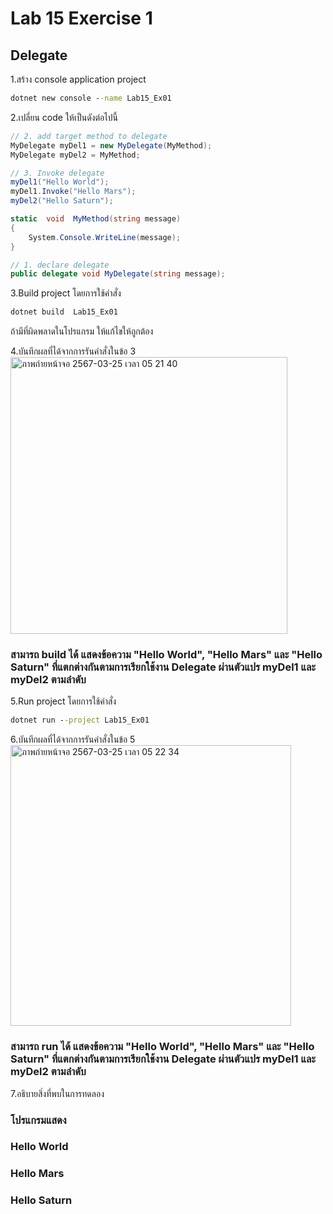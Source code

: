# Lab 15 Exercise 1

## Delegate

1.สร้าง console application project

```cmd
dotnet new console --name Lab15_Ex01
```

2.เปลี่ยน code ให้เป็นดังต่อไปนี้

```cs
// 2. add target method to delegate
MyDelegate myDel1 = new MyDelegate(MyMethod);
MyDelegate myDel2 = MyMethod;

// 3. Invoke delegate
myDel1("Hello World");
myDel1.Invoke("Hello Mars");
myDel2("Hello Saturn");

static  void  MyMethod(string message)
{
    System.Console.WriteLine(message);
}

// 1. declare delegate
public delegate void MyDelegate(string message);
```

3.Build project โดยการใช้คำสั่ง

```cmd
dotnet build  Lab15_Ex01
```

ถ้ามีที่ผิดพลาดในโปรแกรม ให้แก้ไขให้ถูกต้อง

4.บันทึกผลที่ได้จากการรันคำสั่งในข้อ 3
<img width="443" alt="ภาพถ่ายหน้าจอ 2567-03-25 เวลา 05 21 40" src="https://github.com/VisawaPRO/03376836-OOP-2566-Lab-15/assets/144195555/134a6866-07e4-4c1e-997f-7635eb5d4b9e">
### สามารถ build ได้ แสดงข้อความ "Hello World", "Hello Mars" และ "Hello Saturn" ที่แตกต่างกันตามการเรียกใช้งาน Delegate ผ่านตัวแปร myDel1 และ myDel2 ตามลำดับ
5.Run project โดยการใช้คำสั่ง

```cmd
dotnet run --project Lab15_Ex01
```

6.บันทึกผลที่ได้จากการรันคำสั่งในข้อ 5
<img width="449" alt="ภาพถ่ายหน้าจอ 2567-03-25 เวลา 05 22 34" src="https://github.com/VisawaPRO/03376836-OOP-2566-Lab-15/assets/144195555/c7f7f0bf-5407-489c-b573-18c703fb24c3">
### สามารถ run ได้ แสดงข้อความ "Hello World", "Hello Mars" และ "Hello Saturn" ที่แตกต่างกันตามการเรียกใช้งาน Delegate ผ่านตัวแปร myDel1 และ myDel2 ตามลำดับ
7.อธิบายสิ่งที่พบในการทดลอง
### โปรแกรมแสดง
### Hello World
### Hello Mars
### Hello Saturn

